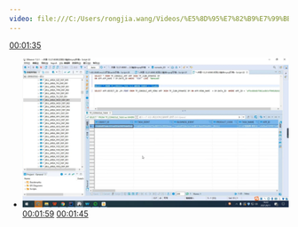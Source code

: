 ```yaml
---
video: file:///C:/Users/rongjia.wang/Videos/%E5%8D%95%E7%82%B9%E7%99%BB%E5%BD%95%E8%AE%B2%E8%A7%A3-%E5%8D%95%E7%82%B9%E7%99%BB%E5%BD%95%E5%88%B0%E5%85%B7%E4%BD%93%E5%BE%85%E5%8A%9E%E3%80%81%E5%8D%95%E7%82%B9%E7%99%BB%E5%BD%95%E5%88%B0%E4%BA%A7%E5%93%81%E6%97%A0%E8%8F%9C%E5%8D%95%E3%80%81%E5%8D%95%E7%82%B9%E7%99%BB%E5%BD%95%E5%88%B0%E5%A4%96%E9%83%A8%E9%93%BE%E6%8E%A5.mp4
---
```


[00:01:35](file:///C:/Users/rongjia.wang/Videos/%E5%8D%95%E7%82%B9%E7%99%BB%E5%BD%95%E8%AE%B2%E8%A7%A3-%E5%8D%95%E7%82%B9%E7%99%BB%E5%BD%95%E5%88%B0%E5%85%B7%E4%BD%93%E5%BE%85%E5%8A%9E%E3%80%81%E5%8D%95%E7%82%B9%E7%99%BB%E5%BD%95%E5%88%B0%E4%BA%A7%E5%93%81%E6%97%A0%E8%8F%9C%E5%8D%95%E3%80%81%E5%8D%95%E7%82%B9%E7%99%BB%E5%BD%95%E5%88%B0%E5%A4%96%E9%83%A8%E9%93%BE%E6%8E%A5.mp4#t=01:35.45)

- ![](assets/单点登录讲解-单点登录到具体待办、单点登录到产品无菜单、单点登录到外部链接PT1M59.097S.webp) [00:01:59](file:///C:/Users/rongjia.wang/Videos/%E5%8D%95%E7%82%B9%E7%99%BB%E5%BD%95%E8%AE%B2%E8%A7%A3-%E5%8D%95%E7%82%B9%E7%99%BB%E5%BD%95%E5%88%B0%E5%85%B7%E4%BD%93%E5%BE%85%E5%8A%9E%E3%80%81%E5%8D%95%E7%82%B9%E7%99%BB%E5%BD%95%E5%88%B0%E4%BA%A7%E5%93%81%E6%97%A0%E8%8F%9C%E5%8D%95%E3%80%81%E5%8D%95%E7%82%B9%E7%99%BB%E5%BD%95%E5%88%B0%E5%A4%96%E9%83%A8%E9%93%BE%E6%8E%A5.mp4#t=01:59.10) 
[00:01:45](file:///C:/Users/rongjia.wang/Videos/%E5%8D%95%E7%82%B9%E7%99%BB%E5%BD%95%E8%AE%B2%E8%A7%A3-%E5%8D%95%E7%82%B9%E7%99%BB%E5%BD%95%E5%88%B0%E5%85%B7%E4%BD%93%E5%BE%85%E5%8A%9E%E3%80%81%E5%8D%95%E7%82%B9%E7%99%BB%E5%BD%95%E5%88%B0%E4%BA%A7%E5%93%81%E6%97%A0%E8%8F%9C%E5%8D%95%E3%80%81%E5%8D%95%E7%82%B9%E7%99%BB%E5%BD%95%E5%88%B0%E5%A4%96%E9%83%A8%E9%93%BE%E6%8E%A5.mp4#t=01:45.67)
